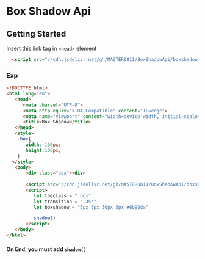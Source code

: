 # Box Shadow Api

## Getting Started

Insert this link tag in `<head>` element

```html
  <script src="//cdn.jsdelivr.net/gh/MASTER0811/BoxShadowApi/boxshadow.js"></script>
```

### Exp
```html
<!DOCTYPE html>
<html lang="en">
   <head>
      <meta charset="UTF-8">
      <meta http-equiv="X-UA-Compatible" content="IE=edge">
      <meta name="viewport" content="width=device-width, initial-scale=1.0">
      <title>Box Shadow</title>
   </head>
   <style>
    .box{
       width: 100px;
       height:100px;
    }
  </style>
   <body>
       <div class="box"><div>
         
       <script src="//cdn.jsdelivr.net/gh/MASTER0811/BoxShadowApi/boxshadow.js"></script>
       <script>
          let theclass = ".box"
          let transition = ".35s"
          let boxshadow = "5px 5px 50px 5px #6b90da"

          shadow()  
       </script>
   </body>
</html>
```
#### On End, you must add `shadow()`

